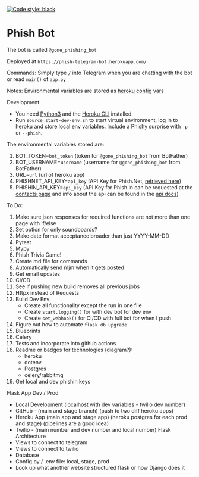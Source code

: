 [![Code style: black](https://img.shields.io/badge/code%20style-black-000000.svg)](https://github.com/psf/black)

# Phish Bot

The bot is called `@gone_phishing_bot`

Deployed at `https://phish-telegram-bot.herokuapp.com/`

Commands:
Simply type `/` into Telegram when you are chatting with the bot or read `main()` of   `app.py`

Notes:
Environmental variables are stored as [heroku config vars](https://devcenter.heroku.com/articles/config-vars)

Development:
* You need [Python3](https://www.python.org/downloads/) and the [Heroku CLI](https://devcenter.heroku.com/articles/heroku-cli#download-and-install) installed.
* Run `source start-dev-env.sh` to start virtual environment, log in to heroku and store local env variables. Include a Phishy surprise with `-p` or `--phish`.

The environmental variables stored are:
1. BOT_TOKEN=`bot_token` (token for `@gone_phishing_bot` from BotFather)
2. BOT_USERNAME=`username` (username for `@gone_phishing_bot` from BotFather)
3. URL=`url` (url of heroku app)
4. PHISHNET_API_KEY=`api_key` (API Key for Phish.Net, [retrieved here](https://api.phish.net/request-key))
5. PHISHIN_API_KEY=`api_key` (API Key for Phish.in can be requested at the [contacts page](https://phish.in/contact-info) and info about the api can be found in the [api docs](https://phish.in/api-docs))

To Do:
1. Make sure json responses for required functions are not more than one page with if/else
2. Set option for only soundboards?
3. Make date format acceptance broader than just YYYY-MM-DD
4. Pytest
5. Mypy
6. Phish Trivia Game!
7. Create md file for commands
8.  Automatically send mjm when it gets posted
9.  Get email updates
10. CI/CD
11. See if pushing new build removes all previous jobs
12. Httpx instead of Requests
13. Build Dev Env
    * Create all functionality except the run in one file
    * Create `start.logging()` for with dev bot for dev env
    * Create `set_webhook()` for CI/CD with full bot for when I push
14. Figure out how to automate `flask db upgrade`
15. Blueprints
16. Celery
17. Tests and incorporate into github actions
18. Readme or badges for technologies (diagram?):
    - heroku
    - dotenv
    - Postgres
    - celery/rabbitmq
19. Get local and dev phishin keys


Flask App
Dev / Prod
- Local Development (localhost with dev variables - twilio dev number)
- GitHub - (main and stage branch) (push to two diff heroku apps)
- Heroku App (main app and stage app) (heroku postgres for each prod and stage) (pipelines are a good idea)
- Twilio - (main number and dev number and local number)
Flask Architecture
- Views to connect to telegram
- Views to connect to twilio
- Database
- Config.py / .env file: local, stage, prod
- Look up what another website structured flask or how Django does it